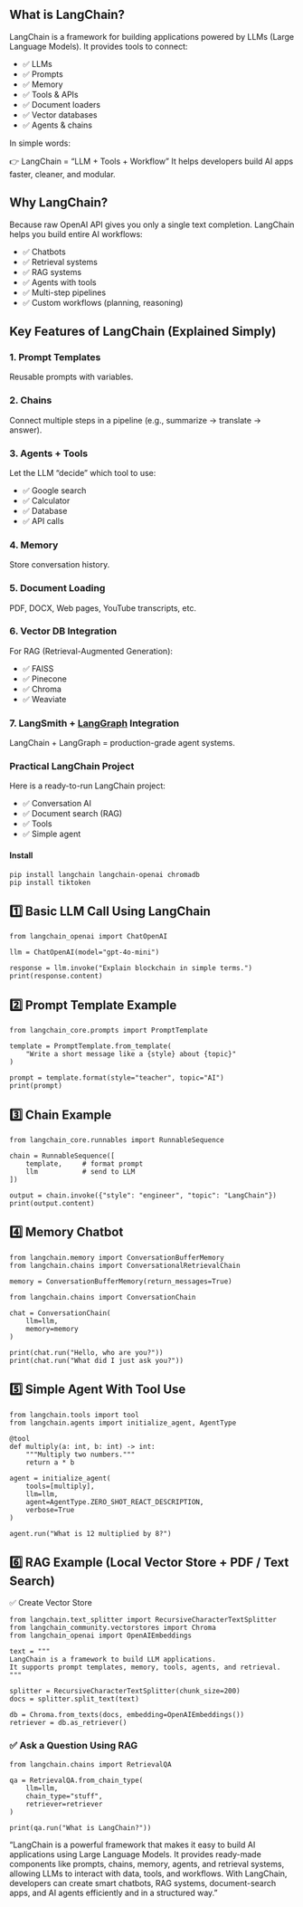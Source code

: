 ## What is LangChain? 

LangChain is a framework for building applications powered by LLMs (Large Language Models).
It provides tools to connect:

- ✅ LLMs
- ✅ Prompts
- ✅ Memory
- ✅ Tools & APIs
- ✅ Document loaders
- ✅ Vector databases
- ✅ Agents & chains

In simple words:

👉 LangChain = “LLM + Tools + Workflow”
It helps developers build AI apps faster, cleaner, and modular.

##  Why LangChain?

Because raw OpenAI API gives you only a single text completion.
LangChain helps you build entire AI workflows:

- ✅ Chatbots
- ✅ Retrieval systems
- ✅ RAG systems
- ✅ Agents with tools
- ✅ Multi-step pipelines
- ✅ Custom workflows (planning, reasoning)

##  Key Features of LangChain (Explained Simply)
### 1. Prompt Templates

Reusable prompts with variables.

###  2. Chains

Connect multiple steps in a pipeline (e.g., summarize → translate → answer).

###  3. Agents + Tools

Let the LLM “decide” which tool to use:

- ✅ Google search
- ✅ Calculator
- ✅ Database
- ✅ API calls

### 4. Memory

Store conversation history.

### 5. Document Loading

PDF, DOCX, Web pages, YouTube transcripts, etc.

### 6. Vector DB Integration

For RAG (Retrieval-Augmented Generation):

- ✅ FAISS
- ✅ Pinecone
- ✅ Chroma
- ✅ Weaviate

### 7. LangSmith + [LangGraph](https://github.com/Manuhd/LangGraph/blob/main/README.md) Integration

LangChain + LangGraph = production-grade agent systems.

###  Practical LangChain Project

Here is a ready-to-run LangChain project:

- ✅ Conversation AI
- ✅ Document search (RAG)
- ✅ Tools
- ✅ Simple agent

#### Install
```
pip install langchain langchain-openai chromadb
pip install tiktoken
```
## 1️⃣ Basic LLM Call Using LangChain

```
from langchain_openai import ChatOpenAI

llm = ChatOpenAI(model="gpt-4o-mini")

response = llm.invoke("Explain blockchain in simple terms.")
print(response.content)
```

## 2️⃣ Prompt Template Example

```
from langchain_core.prompts import PromptTemplate

template = PromptTemplate.from_template(
    "Write a short message like a {style} about {topic}"
)

prompt = template.format(style="teacher", topic="AI")
print(prompt)
```

## 3️⃣ Chain Example

```
from langchain_core.runnables import RunnableSequence

chain = RunnableSequence([
    template,     # format prompt
    llm           # send to LLM
])

output = chain.invoke({"style": "engineer", "topic": "LangChain"})
print(output.content)
```

## 4️⃣ Memory Chatbot
```
from langchain.memory import ConversationBufferMemory
from langchain.chains import ConversationalRetrievalChain

memory = ConversationBufferMemory(return_messages=True)

from langchain.chains import ConversationChain

chat = ConversationChain(
    llm=llm,
    memory=memory
)

print(chat.run("Hello, who are you?"))
print(chat.run("What did I just ask you?"))
```
## 5️⃣ Simple Agent With Tool Use
```
from langchain.tools import tool
from langchain.agents import initialize_agent, AgentType

@tool
def multiply(a: int, b: int) -> int:
    """Multiply two numbers."""
    return a * b

agent = initialize_agent(
    tools=[multiply],
    llm=llm,
    agent=AgentType.ZERO_SHOT_REACT_DESCRIPTION,
    verbose=True
)

agent.run("What is 12 multiplied by 8?")
```
## 6️⃣ RAG Example (Local Vector Store + PDF / Text Search)
✅ Create Vector Store
```
from langchain.text_splitter import RecursiveCharacterTextSplitter
from langchain_community.vectorstores import Chroma
from langchain_openai import OpenAIEmbeddings

text = """
LangChain is a framework to build LLM applications.
It supports prompt templates, memory, tools, agents, and retrieval.
"""

splitter = RecursiveCharacterTextSplitter(chunk_size=200)
docs = splitter.split_text(text)

db = Chroma.from_texts(docs, embedding=OpenAIEmbeddings())
retriever = db.as_retriever()
```
### ✅ Ask a Question Using RAG
```
from langchain.chains import RetrievalQA

qa = RetrievalQA.from_chain_type(
    llm=llm,
    chain_type="stuff",
    retriever=retriever
)

print(qa.run("What is LangChain?"))
```


“LangChain is a powerful framework that makes it easy to build AI applications using Large Language Models.
It provides ready-made components like prompts, chains, memory, agents, and retrieval systems, allowing LLMs to interact with data, tools, and workflows.
With LangChain, developers can create smart chatbots, RAG systems, document-search apps, and AI agents efficiently and in a structured way.”
